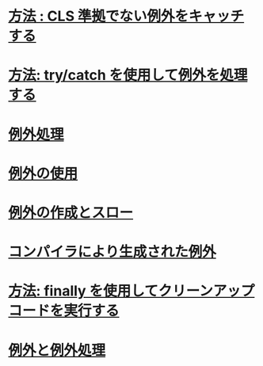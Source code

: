 # [方法 : CLS 準拠でない例外をキャッチする](how-to-catch-a-non-cls-exception.md)
# [方法: try/catch を使用して例外を処理する](how-to-handle-an-exception-using-try-catch.md)
# [例外処理](exception-handling.md)
# [例外の使用](using-exceptions.md)
# [例外の作成とスロー](creating-and-throwing-exceptions.md)
# [コンパイラにより生成された例外](compiler-generated-exceptions.md)
# [方法: finally を使用してクリーンアップ コードを実行する](how-to-execute-cleanup-code-using-finally.md)
# [例外と例外処理](exceptions-and-exception-handling.md)
